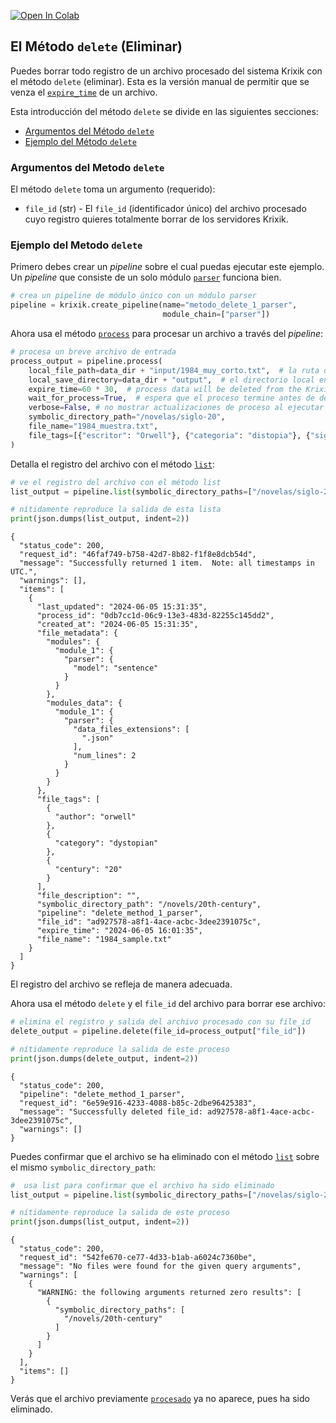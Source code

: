 <a href="https://colab.research.google.com/github/krixik-ai/krixik-docs/blob/main/docs/system/file_system/delete_method.ipynb" target="_parent"><img src="https://colab.research.google.com/assets/colab-badge.svg" alt="Open In Colab"/></a>

## El Método `delete` (Eliminar)

Puedes borrar todo registro de un archivo procesado del sistema Krixik con el método `delete` (eliminar). Esta es la versión manual de permitir que se venza el [`expire_time`](../parametros_y_procesar_archivos_a_traves_de_pipelines/metodo_process_procesar.md#argumentos-principales-del-metodo-process) de un archivo.

Esta introducción del método `delete` se divide en las siguientes secciones:

- [Argumentos del Método `delete`](#argumentos-del-metodo-delete)
- [Ejemplo del Método `delete`](#ejemplo-del-metodo-delete)

### Argumentos del Metodo `delete`

El método `delete` toma un argumento (requerido):

- `file_id` (str) - El `file_id` (identificador único) del archivo procesado cuyo registro quieres totalmente borrar de los servidores Krixik.

### Ejemplo del Metodo `delete`

Primero debes crear un *pipeline* sobre el cual puedas ejecutar este ejemplo. Un *pipeline* que consiste de un solo módulo [`parser`](../../modulos/modulos_de_funciones_de_apoyo/modulo_parser_fragmentacion.md) funciona bien.


```python
# crea un pipeline de módulo único con un módulo parser
pipeline = krixik.create_pipeline(name="metodo_delete_1_parser",
                                  module_chain=["parser"])
```

Ahora usa el método [`process`](../parametros_y_procesar_archivos_a_traves_de_pipelines/metodo_process_procesar.md) para procesar un archivo a través del *pipeline*:


```python
# procesa un breve archivo de entrada
process_output = pipeline.process(
    local_file_path=data_dir + "input/1984_muy_corto.txt",  # la ruta de archivo inicial en la que yace el archivo de entrada
    local_save_directory=data_dir + "output",  # el directorio local en el que se guardará el archivo de salida
    expire_time=60 * 30,  # process data will be deleted from the Krixik system in 30 minutes
    wait_for_process=True,  # espera que el proceso termine antes de devolver control del IDE al usuario
    verbose=False, # no mostrar actualizaciones de proceso al ejecutar el código
    symbolic_directory_path="/novelas/siglo-20",
    file_name="1984_muestra.txt",
    file_tags=[{"escritor": "Orwell"}, {"categoria": "distopia"}, {"siglo": "20"}],
)
```

Detalla el registro del archivo con el método [`list`](metodo_list_lista.md):


```python
# ve el registro del archivo con el método list
list_output = pipeline.list(symbolic_directory_paths=["/novelas/siglo-20"])

# nítidamente reproduce la salida de esta lista
print(json.dumps(list_output, indent=2))
```

    {
      "status_code": 200,
      "request_id": "46faf749-b758-42d7-8b82-f1f8e8dcb54d",
      "message": "Successfully returned 1 item.  Note: all timestamps in UTC.",
      "warnings": [],
      "items": [
        {
          "last_updated": "2024-06-05 15:31:35",
          "process_id": "0db7cc1d-06c9-13e3-483d-82255c145dd2",
          "created_at": "2024-06-05 15:31:35",
          "file_metadata": {
            "modules": {
              "module_1": {
                "parser": {
                  "model": "sentence"
                }
              }
            },
            "modules_data": {
              "module_1": {
                "parser": {
                  "data_files_extensions": [
                    ".json"
                  ],
                  "num_lines": 2
                }
              }
            }
          },
          "file_tags": [
            {
              "author": "orwell"
            },
            {
              "category": "dystopian"
            },
            {
              "century": "20"
            }
          ],
          "file_description": "",
          "symbolic_directory_path": "/novels/20th-century",
          "pipeline": "delete_method_1_parser",
          "file_id": "ad927578-a8f1-4ace-acbc-3dee2391075c",
          "expire_time": "2024-06-05 16:01:35",
          "file_name": "1984_sample.txt"
        }
      ]
    }
    

El registro del archivo se refleja de manera adecuada.

Ahora usa el método `delete` y el `file_id` del archivo para borrar ese archivo:


```python
# elimina el registro y salida del archivo procesado con su file_id
delete_output = pipeline.delete(file_id=process_output["file_id"])

# nítidamente reproduce la salida de este proceso
print(json.dumps(delete_output, indent=2))
```

    {
      "status_code": 200,
      "pipeline": "delete_method_1_parser",
      "request_id": "6e59e916-4233-4088-b85c-2dbe96425383",
      "message": "Successfully deleted file_id: ad927578-a8f1-4ace-acbc-3dee2391075c",
      "warnings": []
    }
    

Puedes confirmar que el archivo se ha eliminado con el método [`list`](metodo_list_lista.md) sobre el mismo `symbolic_directory_path`:


```python
#  usa list para confirmar que el archivo ha sido eliminado
list_output = pipeline.list(symbolic_directory_paths=["/novelas/siglo-20"])

# nítidamente reproduce la salida de este proceso
print(json.dumps(list_output, indent=2))
```

    {
      "status_code": 200,
      "request_id": "542fe670-ce77-4d33-b1ab-a6024c7360be",
      "message": "No files were found for the given query arguments",
      "warnings": [
        {
          "WARNING: the following arguments returned zero results": [
            {
              "symbolic_directory_paths": [
                "/novels/20th-century"
              ]
            }
          ]
        }
      ],
      "items": []
    }
    

Verás que el archivo previamente [`procesado`](../parametros_y_procesar_archivos_a_traves_de_pipelines/metodo_process_procesar.md) ya no aparece, pues ha sido eliminado.
